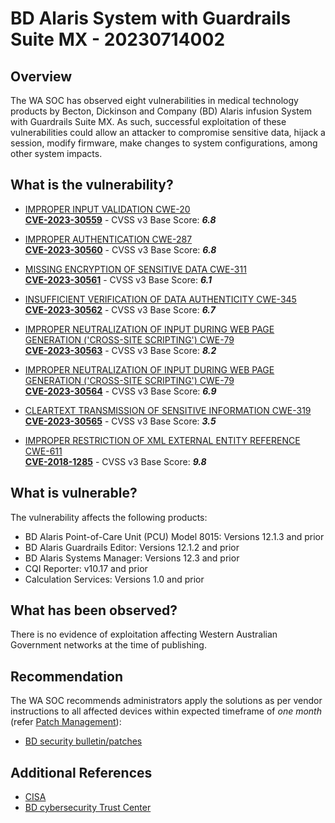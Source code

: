 # BD Alaris System with Guardrails Suite MX - 20230714002

## Overview

The WA SOC has observed eight vulnerabilities in medical technology products by Becton, Dickinson and Company (BD) Alaris infusion System with Guardrails Suite MX. As such, successful exploitation of these vulnerabilities could allow an attacker to compromise sensitive data, hijack a session, modify firmware, make changes to system configurations, among other system impacts.

## What is the vulnerability?

- [IMPROPER INPUT VALIDATION CWE-20](https://cwe.mitre.org/data/definitions/20.html)\
    [**CVE-2023-30559**](https://nvd.nist.gov/vuln/detail/CVE-2023-30559) - CVSS v3 Base Score: ***6.8***

- [IMPROPER AUTHENTICATION CWE-287](https://cwe.mitre.org/data/definitions/287.html)\
    [**CVE-2023-30560**](https://nvd.nist.gov/vuln/detail/CVE-2023-30560) - CVSS v3 Base Score: ***6.8***

- [MISSING ENCRYPTION OF SENSITIVE DATA CWE-311](https://cwe.mitre.org/data/definitions/311.html)\
    [**CVE-2023-30561**](https://nvd.nist.gov/vuln/detail/CVE-2023-30561) - CVSS v3 Base Score: ***6.1***

- [INSUFFICIENT VERIFICATION OF DATA AUTHENTICITY CWE-345](https://cwe.mitre.org/data/definitions/345.html)\
    [**CVE-2023-30562**](https://nvd.nist.gov/vuln/detail/CVE-2023-30562) - CVSS v3 Base Score: ***6.7***

- [IMPROPER NEUTRALIZATION OF INPUT DURING WEB PAGE GENERATION ('CROSS-SITE SCRIPTING') CWE-79](https://cwe.mitre.org/data/definitions/79.html)\
    [**CVE-2023-30563**](http://web.nvd.nist.gov/view/vuln/detail?vulnId=CVE-2023-30563) - CVSS v3 Base Score: ***8.2***

- [IMPROPER NEUTRALIZATION OF INPUT DURING WEB PAGE GENERATION ('CROSS-SITE SCRIPTING') CWE-79](https://cwe.mitre.org/data/definitions/79.html)\
    [**CVE-2023-30564**](https://nvd.nist.gov/vuln/detail/CVE-2023-30564) - CVSS v3 Base Score: ***6.9***

- [CLEARTEXT TRANSMISSION OF SENSITIVE INFORMATION CWE-319](https://cwe.mitre.org/data/definitions/319.html)\
    [**CVE-2023-30565**](https://nvd.nist.gov/vuln/detail/CVE-2023-30565) - CVSS v3 Base Score: ***3.5***

- [IMPROPER RESTRICTION OF XML EXTERNAL ENTITY REFERENCE CWE-611](https://cwe.mitre.org/data/definitions/611.html)\
    [**CVE-2018-1285**](https://nvd.nist.gov/vuln/detail/CVE-2018-1285) - CVSS v3 Base Score: ***9.8***

## What is vulnerable?

The vulnerability affects the following products:

- BD Alaris Point-of-Care Unit (PCU) Model 8015: Versions 12.1.3 and prior
- BD Alaris Guardrails Editor: Versions 12.1.2 and prior
- BD Alaris Systems Manager: Versions 12.3 and prior
- CQI Reporter: v10.17 and prior
- Calculation Services: Versions 1.0 and prior

## What has been observed?

There is no evidence of exploitation affecting Western Australian Government networks at the time of publishing.

## Recommendation

The WA SOC recommends administrators apply the solutions as per vendor instructions to all affected devices within expected timeframe of *one month* (refer [Patch Management](../guidelines/patch-management.md)):

- [BD security bulletin/patches](https://www.bd.com/en-us/about-bd/cybersecurity/bulletin/bd-alaris-system-with-guardrails-suite-mx)

## Additional References

- [CISA](https://www.cisa.gov/news-events/ics-medical-advisories/icsma-23-194-010)
- [BD cybersecurity Trust Center](https://www.bd.com/en-us/about-bd/cybersecurity?activetab=2)
